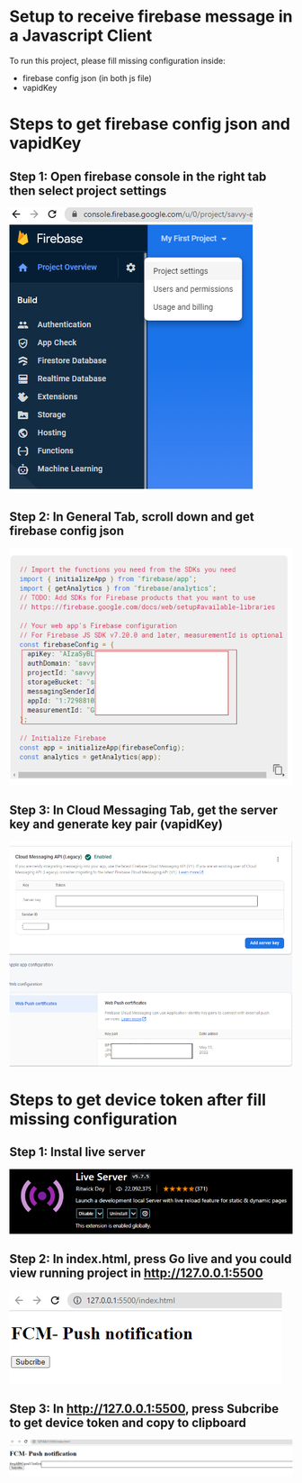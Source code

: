 # Setup to receive firebase message in a Javascript Client
To run this project, please fill missing configuration inside:

* firebase config json (in both js file)
* vapidKey

# Steps to get firebase config json and vapidKey
## Step 1: Open firebase console in the right tab then select project settings
![text](images/to_settings.png)
## Step 2: In General Tab, scroll down and get firebase config json
![text](images/firebase-config_1.png)
## Step 3: In Cloud Messaging Tab, get the server key and generate key pair (vapidKey)
![text](images/get_key.png)

# Steps to get device token after fill missing configuration
## Step 1: Instal live server
![text](images/live_server.png)
## Step 2: In index.html, press Go live and you could view running project in http://127.0.0.1:5500
![text](images/page_1.png)
## Step 3: In http://127.0.0.1:5500, press Subcribe to get device token and copy to clipboard  
![text](images/page_2.png)
